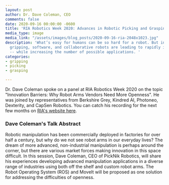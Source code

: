 ```yaml
---
layout: post
author: Dr. Dave Coleman, CEO
comments: false
date: 2020-09-16 00:00:00 -0600
title: 'RIA Robotics Week 2020: Advances in Robotic Picking and Grasping'
media_type: image
media_link: "/assets/images/blog_posts/2020-09-16-ria-2048x1023.jpg"
description: 'What’s easy for humans can be so hard for a robot. But innovations in
  gripping, software, and collaborative robots are leading to rapidly improving capabilities
  -- while increasing the number of possible applications. '
categories:
- gripping
- picking
- grasping

---
```

Dr. Dave Coleman spoke on a panel at RIA Robotics Week 2020 on the topic "Innovation Barriers: Why Robot Arms Vendors Need More Openness". He was joined by representatives from Berkshire Grey, Kindred AI, Photoneo, Dexterity, and CapSen Robotics. You can catch his recording for the next few months on [RIA's website here](https://riaroboticsweek.pathable.co/meetings/virtual/DevYWmiG67XF7GYJj).

### **Dave Coleman's Talk Abstract**

Robotic manipulation has been commercially deployed in factories for over half a century, but why do we not see robot arms in our everyday lives? The dream of more advanced, non-industrial manipulation is perhaps around the corner, but there are various market forces making innovation in this space difficult. In this session, Dave Coleman, CEO of PickNik Robotics, will share his experiences developing advanced manipulation applications in a diverse range of industries using both off the shelf and custom robot arms. The Robot Operating System (ROS) and MoveIt will be proposed as one solution for addressing the difficulties of openness.